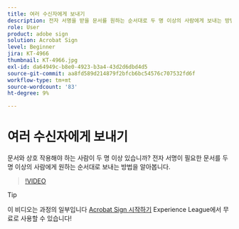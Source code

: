 ```yaml
---
title: 여러 수신자에게 보내기
description: 전자 서명을 받을 문서를 원하는 순서대로 두 명 이상의 사람에게 보내는 방법을 알아봅니다
role: User
product: adobe sign
solution: Acrobat Sign
level: Beginner
jira: KT-4966
thumbnail: KT-4966.jpg
exl-id: da64949c-b8e0-4923-b3a4-43d2d6dbd4d5
source-git-commit: aa8fd589d214879f2bfcb6bc54576c707532fd6f
workflow-type: tm+mt
source-wordcount: '83'
ht-degree: 9%

---
```


# 여러 수신자에게 보내기

문서와 상호 작용해야 하는 사람이 두 명 이상 있습니까? 전자 서명이 필요한 문서를 두 명 이상의 사람에게 원하는 순서대로 보내는 방법을 알아봅니다.

>[!VIDEO](https://video.tv.adobe.com/v/341296?quality=12&learn=on&hidetitle=true)

>[!TIP]
>
>이 비디오는 과정의 일부입니다 [Acrobat Sign 시작하기](https://experienceleague.adobe.com/?recommended=Sign-U-1-2020.1) Experience League에서 무료로 사용할 수 있습니다!
